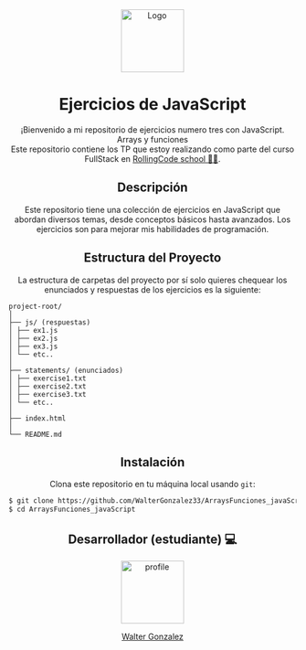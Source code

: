 <div align="center">

<div>
  <a href="https://developer.mozilla.org/es/">
    <img src="https://static.vecteezy.com/system/resources/previews/012/697/298/non_2x/3d-javascript-logo-design-free-png.png" alt="Logo" width="110" height="110">
  </a>
</div>

# Ejercicios de JavaScript

¡Bienvenido a mi repositorio de ejercicios numero tres con JavaScript.
<br>
Arrays y funciones
<br>
Este repositorio contiene los TP que estoy realizando como parte del curso FullStack en [RollingCode school 👨‍💻](https://web.rollingcodeschool.com/ "RollingCode school").

## Descripción

Este repositorio tiene una colección de ejercicios en JavaScript que abordan diversos temas, desde conceptos básicos hasta avanzados. Los ejercicios son para mejorar mis habilidades de programación.

## Estructura del Proyecto

La estructura de carpetas del proyecto por sí solo quieres chequear los enunciados y respuestas de los ejercicios es la siguiente:
</div>

```
project-root/
│
├── js/ (respuestas)
│ ├── ex1.js
│ ├── ex2.js
│ ├── ex3.js
│ └── etc..
│
├── statements/ (enunciados)
│ ├── exercise1.txt
│ ├── exercise2.txt
│ ├── exercise3.txt
│ └── etc..
│
├── index.html
│
└── README.md
```
<div align="center">

## Instalación

Clona este repositorio en tu máquina local usando `git`:
</div>

```bash
$ git clone https://github.com/WalterGonzalez33/ArraysFunciones_javaScript.git
$ cd ArraysFunciones_javaScript
```
<div align="center">

## Desarrollador (estudiante) 💻

<div>
  <a href="https://github.com/WalterGonzalez33">
    <img src="https://avatars.githubusercontent.com/u/83594534?v=4" alt="profile" width="110" height="110">
  </a>
</div>

 [Walter Gonzalez](https://github.com/WalterGonzalez33) 
</div>
</div>